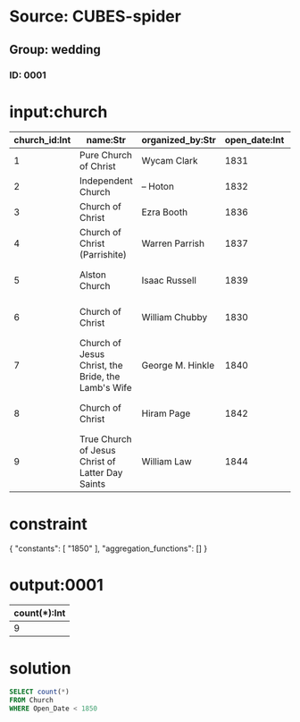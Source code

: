 # Source: CUBES-spider
## Group: wedding
### ID: 0001

# input:church

| church_id:Int | name:Str | organized_by:Str | open_date:Int | continuation_of:Str |
|---|---|---|---|---|
| 1 | Pure Church of Christ | Wycam Clark | 1831 | Church of Christ |
| 2 | Independent Church | – Hoton | 1832 | Church of Christ |
| 3 | Church of Christ | Ezra Booth | 1836 | Church of the Latter Day Saints |
| 4 | Church of Christ (Parrishite) | Warren Parrish | 1837 | Church of the Latter Day Saints |
| 5 | Alston Church | Isaac Russell | 1839 | Church of Jesus Christ of Latter Day Saints |
| 6 | Church of Christ | William Chubby | 1830 | Church of Jesus Christ of Latter Day Saints |
| 7 | Church of Jesus Christ, the Bride, the Lamb's Wife | George M. Hinkle | 1840 | Church of Jesus Christ of Latter Day Saints |
| 8 | Church of Christ | Hiram Page | 1842 | Church of Jesus Christ of Latter Day Saints |
| 9 | True Church of Jesus Christ of Latter Day Saints | William Law | 1844 | Church of Jesus Christ of Latter Day Saints |

# constraint

{
  "constants": [
    "1850"
  ],
  "aggregation_functions": []
}

# output:0001

| count(*):Int |
|---|
| 9 |

# solution

```sql
SELECT count(*)
FROM Church
WHERE Open_Date < 1850
```
